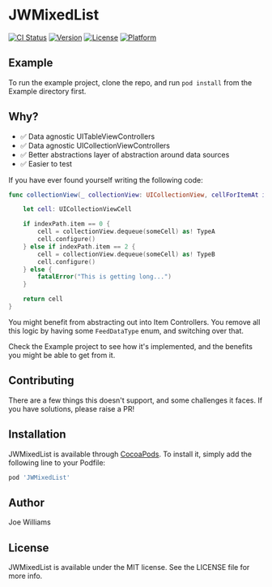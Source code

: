 # JWMixedList

[![CI Status](https://img.shields.io/travis/jw1540/JWMixedList.svg?style=flat)](https://travis-ci.org/jw1540/JWMixedList)
[![Version](https://img.shields.io/cocoapods/v/JWMixedList.svg?style=flat)](https://cocoapods.org/pods/JWMixedList)
[![License](https://img.shields.io/cocoapods/l/JWMixedList.svg?style=flat)](https://cocoapods.org/pods/JWMixedList)
[![Platform](https://img.shields.io/cocoapods/p/JWMixedList.svg?style=flat)](https://cocoapods.org/pods/JWMixedList)

## Example

To run the example project, clone the repo, and run `pod install` from the Example directory first.

## Why?
* ✅ Data agnostic UITableViewControllers
* ✅ Data agnostic UICollectionViewControllers
* ✅ Better abstractions layer of abstraction around data sources
* ✅ Easier to test

If you have ever found yourself writing the following code:

```swift
func collectionView(_ collectionView: UICollectionView, cellForItemAt indexPath: IndexPath) -> UICollectionViewCell {

    let cell: UICollectionViewCell

    if indexPath.item == 0 {
        cell = collectionView.dequeue(someCell) as! TypeA
        cell.configure()
    } else if indexPath.item == 2 {
        cell = collectionView.dequeue(someCell) as! TypeB
        cell.configure()
    } else {
        fatalError("This is getting long...")
    }

    return cell
}
```

You might benefit from abstracting out into Item Controllers. You remove all this logic by having some `FeedDataType` enum, and switching over that.

Check the Example project to see how it's implemented, and the benefits you might be able to get from it.

## Contributing

There are a few things this doesn't support, and some challenges it faces. If you have solutions, please raise a PR!

## Installation

JWMixedList is available through [CocoaPods](https://cocoapods.org). To install
it, simply add the following line to your Podfile:

```ruby
pod 'JWMixedList'
```

## Author

Joe Williams

## License

JWMixedList is available under the MIT license. See the LICENSE file for more info.
